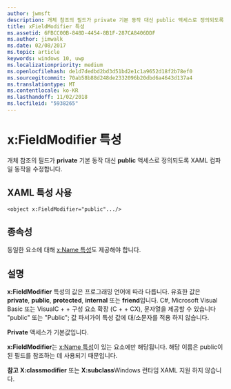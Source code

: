 ```yaml
---
author: jwmsft
description: 개체 참조의 필드가 private 기본 동작 대신 public 액세스로 정의되도록 XAML 컴파일 동작을 수정합니다.
title: xFieldModifier 특성
ms.assetid: 6FBCC00B-848D-4454-8B1F-287CA8406DDF
ms.author: jimwalk
ms.date: 02/08/2017
ms.topic: article
keywords: windows 10, uwp
ms.localizationpriority: medium
ms.openlocfilehash: de1d7dedbd2bd3d51bd2e1c1a9652d18f2b78ef0
ms.sourcegitcommit: 70ab58b88d248de2332096b20dbd6a4643d137a4
ms.translationtype: MT
ms.contentlocale: ko-KR
ms.lasthandoff: 11/02/2018
ms.locfileid: "5938265"
---
```

# <a name="xfieldmodifier-attribute"></a>x:FieldModifier 특성


개체 참조의 필드가 **private** 기본 동작 대신 **public** 액세스로 정의되도록 XAML 컴파일 동작을 수정합니다.

## <a name="xaml-attribute-usage"></a>XAML 특성 사용

``` syntax
<object x:FieldModifier="public".../>
```

## <a name="dependencies"></a>종속성

동일한 요소에 대해 [x:Name 특성](x-name-attribute.md)도 제공해야 합니다.

## <a name="remarks"></a>설명

**x:FieldModifier** 특성의 값은 프로그래밍 언어에 따라 다릅니다. 유효한 값은 **private**, **public**, **protected**, **internal** 또는 **friend**입니다. C#, Microsoft Visual Basic 또는 VisualC + + 구성 요소 확장 (C + + CX), 문자열을 제공할 수 있습니다 "public" 또는 "Public"; 값 파서가이 특성 값에 대/소문자를 적용 하지 않습니다.

**Private** 액세스가 기본값입니다.

**x:FieldModifier**는 [x:Name 특성](x-name-attribute.md)이 있는 요소에만 해당됩니다. 해당 이름은 public이 된 필드를 참조하는 데 사용되기 때문입니다.

**참고** **X:classmodifier** 또는 **X:subclass**Windows 런타임 XAML 지원 하지 않습니다.

